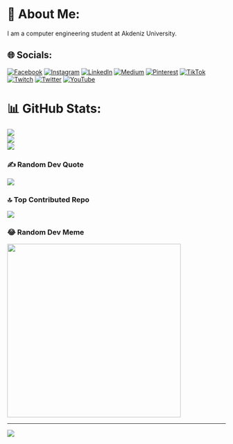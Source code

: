# 💫 About Me:
I am a computer engineering student at Akdeniz University.



## 🌐 Socials:
[![Facebook](https://img.shields.io/badge/Facebook-%231877F2.svg?logo=Facebook&logoColor=white)](https://facebook.com/yahyaefe.kurucay) [![Instagram](https://img.shields.io/badge/Instagram-%23E4405F.svg?logo=Instagram&logoColor=white)](https://instagram.com/efekurucay24) [![LinkedIn](https://img.shields.io/badge/LinkedIn-%230077B5.svg?logo=linkedin&logoColor=white)](https://linkedin.com/in/efekurucay24) [![Medium](https://img.shields.io/badge/Medium-12100E?logo=medium&logoColor=white)](https://medium.com/@efekurucay) [![Pinterest](https://img.shields.io/badge/Pinterest-%23E60023.svg?logo=Pinterest&logoColor=white)](https://pinterest.com/efekurucay24) [![TikTok](https://img.shields.io/badge/TikTok-%23000000.svg?logo=TikTok&logoColor=white)](https://tiktok.com/@efekurucay24) [![Twitch](https://img.shields.io/badge/Twitch-%239146FF.svg?logo=Twitch&logoColor=white)](https://twitch.tv/efekurucay24) [![Twitter](https://img.shields.io/badge/Twitter-%231DA1F2.svg?logo=Twitter&logoColor=white)](https://twitter.com/efekurucay24) [![YouTube](https://img.shields.io/badge/YouTube-%23FF0000.svg?logo=YouTube&logoColor=white)](https://youtube.com/@efekurucay24) 

# 📊 GitHub Stats:
![](https://github-readme-stats.vercel.app/api?username=efekurucay&theme=onedark&hide_border=false&include_all_commits=false&count_private=false)<br/>
![](https://github-readme-streak-stats.herokuapp.com/?user=efekurucay&theme=onedark&hide_border=false)<br/>
![](https://github-readme-stats.vercel.app/api/top-langs/?username=efekurucay&theme=onedark&hide_border=false&include_all_commits=false&count_private=false&layout=compact)

### ✍️ Random Dev Quote
![](https://quotes-github-readme.vercel.app/api?type=vetical&theme=dark)

### 🔝 Top Contributed Repo
![](https://github-contributor-stats.vercel.app/api?username=efekurucay&limit=5&theme=dark&combine_all_yearly_contributions=true)

### 😂 Random Dev Meme
<img src='https://randommeme-five.vercel.app/' style="height: 400px;"/>

---
[![](https://visitcount.itsvg.in/api?id=efekurucay&icon=0&color=0)](https://visitcount.itsvg.in)

<!-- Proudly created with GPRM ( https://gprm.itsvg.in ) -->
